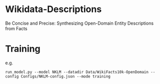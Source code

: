 # Wikidata-Descriptions
Be Concise and Precise: Synthesizing Open-Domain Entity Descriptions from Facts

# Training

e.g.
```
run_model.py --model NKLM --datadir Data/WikiFacts10k-OpenDomain --config Configs/NKLM-config.json --mode training
```
 
